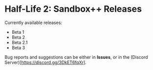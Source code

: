 # Half-Life 2: Sandbox++ Releases
Currently available releases:
- Beta 1
- Beta 2
- Beta 2.1
- Beta 3

Bug reports and suggestions can be either in **Issues**, or in the (Discord Server)[https://discord.gg/3DkET6fqXr].
